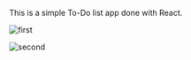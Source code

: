 This is a simple To-Do list app done with React.


![first](/uploads/c5a3850ce942597aa2d805751313535e/first.jpeg)

![second](/uploads/f0558295da017e068865afe17d85bfc7/second.png)
